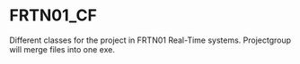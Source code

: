 # FRTN01_CF

Different classes for the project in FRTN01 Real-Time systems. 
Projectgroup will merge files into one exe.
